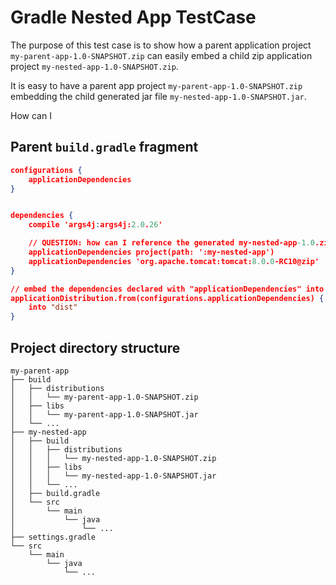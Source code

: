 
# Gradle Nested App TestCase

The purpose of this test case is to show how a parent application project `my-parent-app-1.0-SNAPSHOT.zip` can easily
embed a child zip application project `my-nested-app-1.0-SNAPSHOT.zip`.

It is easy to have a parent app project `my-parent-app-1.0-SNAPSHOT.zip` embedding the child generated jar file
`my-nested-app-1.0-SNAPSHOT.jar`.

How can I


## Parent `build.gradle` fragment


```json
configurations {
    applicationDependencies
}


dependencies {
    compile 'args4j:args4j:2.0.26'

    // QUESTION: how can I reference the generated my-nested-app-1.0.zip file instead of ?
    applicationDependencies project(path: ':my-nested-app')
    applicationDependencies 'org.apache.tomcat:tomcat:8.0.0-RC10@zip'
}

// embed the dependencies declared with "applicationDependencies" into the "dist" dir of the generated application
applicationDistribution.from(configurations.applicationDependencies) {
    into "dist"
}

```

## Project directory structure

```
my-parent-app
├── build
│   ├── distributions
│   │   └── my-parent-app-1.0-SNAPSHOT.zip
│   ├── libs
│   │   └── my-parent-app-1.0-SNAPSHOT.jar
│   └── ...
├── my-nested-app
│   ├── build
│   │   ├── distributions
│   │   │   └── my-nested-app-1.0-SNAPSHOT.zip
│   │   ├── libs
│   │   │   └── my-nested-app-1.0-SNAPSHOT.jar
│   │   └── ...
│   ├── build.gradle
│   └── src
│       └── main
│           └── java
│               └── ...
├── settings.gradle
└── src
    └── main
        └── java
            └── ...
```